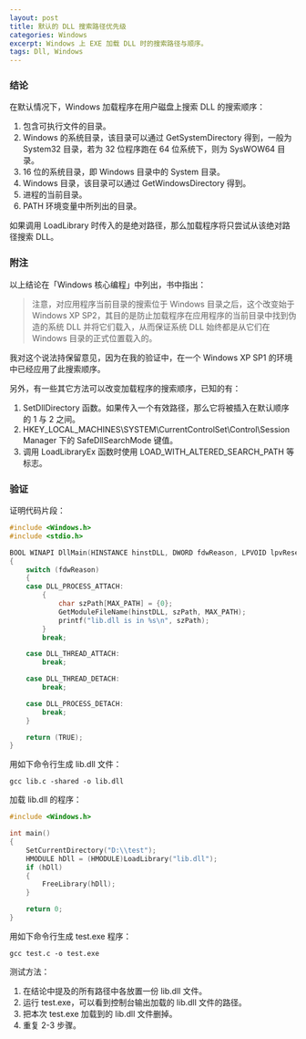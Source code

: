 ```yaml
---
layout: post
title: 默认的 DLL 搜索路径优先级
categories: Windows
excerpt: Windows 上 EXE 加载 DLL 时的搜索路径与顺序。
tags: Dll, Windows
---
```


### 结论

在默认情况下，Windows 加载程序在用户磁盘上搜索 DLL 的搜索顺序：

1. 包含可执行文件的目录。
2. Windows 的系统目录，该目录可以通过 GetSystemDirectory 得到，一般为 System32 目录，若为 32 位程序跑在 64 位系统下，则为 SysWOW64 目录。
3. 16 位的系统目录，即 Windows 目录中的 System 目录。
4. Windows 目录，该目录可以通过 GetWindowsDirectory 得到。
5. 进程的当前目录。
6. PATH 环境变量中所列出的目录。

如果调用 LoadLibrary 时传入的是绝对路径，那么加载程序将只尝试从该绝对路径搜索 DLL。

### 附注

以上结论在「Windows 核心编程」中列出，书中指出：

> 注意，对应用程序当前目录的搜索位于 Windows 目录之后，这个改变始于 Windows XP SP2，其目的是防止加载程序在应用程序的当前目录中找到伪造的系统 DLL 并将它们载入，从而保证系统 DLL 始终都是从它们在 Windows 目录的正式位置载入的。

我对这个说法持保留意见，因为在我的验证中，在一个 Windows XP SP1 的环境中已经应用了此搜索顺序。

另外，有一些其它方法可以改变加载程序的搜索顺序，已知的有：

1. SetDllDirectory 函数。如果传入一个有效路径，那么它将被插入在默认顺序的 1 与 2 之间。
2. HKEY\_LOCAL\_MACHINES\SYSTEM\CurrentControlSet\Control\Session Manager 下的 SafeDllSearchMode 键值。
3. 调用 LoadLibraryEx 函数时使用 LOAD\_WITH\_ALTERED\_SEARCH\_PATH 等标志。

### 验证

证明代码片段：

```c
#include <Windows.h>
#include <stdio.h>

BOOL WINAPI DllMain(HINSTANCE hinstDLL, DWORD fdwReason, LPVOID lpvReserved)
{
    switch (fdwReason)
    {
    case DLL_PROCESS_ATTACH:
        {
            char szPath[MAX_PATH] = {0};
            GetModuleFileName(hinstDLL, szPath, MAX_PATH);
            printf("lib.dll is in %s\n", szPath);
        }
        break;

    case DLL_THREAD_ATTACH:
        break;

    case DLL_THREAD_DETACH:
        break;

    case DLL_PROCESS_DETACH:
        break;
    }

    return (TRUE);
}
```

用如下命令行生成 lib.dll 文件：

`gcc lib.c -shared -o lib.dll`

加载 lib.dll 的程序：

```c
#include <Windows.h>

int main()
{
    SetCurrentDirectory("D:\\test");
    HMODULE hDll = (HMODULE)LoadLibrary("lib.dll");
    if (hDll)
    {
        FreeLibrary(hDll);
    }

    return 0;
}
```

用如下命令行生成 test.exe 程序：

`gcc test.c -o test.exe`

测试方法：

1. 在结论中提及的所有路径中各放置一份 lib.dll 文件。
2. 运行 test.exe，可以看到控制台输出加载的 lib.dll 文件的路径。
3. 把本次 test.exe 加载到的 lib.dll 文件删掉。
4. 重复 2-3 步骤。
